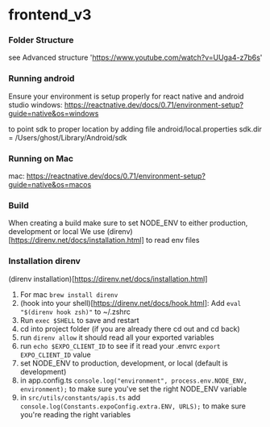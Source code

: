 # frontend_v3

### Folder Structure
see Advanced structure 'https://www.youtube.com/watch?v=UUga4-z7b6s'


### Running android
Ensure your environment is setup properly for react native and android studio
windows: https://reactnative.dev/docs/0.71/environment-setup?guide=native&os=windows 

to point sdk to proper location by adding file
android/local.properties
sdk.dir = /Users/ghost/Library/Android/sdk

### Running on Mac
mac: https://reactnative.dev/docs/0.71/environment-setup?guide=native&os=macos


### Build
When creating a build make sure to set NODE_ENV to either production, development or local
We use (direnv)[https://direnv.net/docs/installation.html] to read env files

### Installation direnv
(direnv installation)[https://direnv.net/docs/installation.html]

1. For mac `brew install direnv`
2. (hook into your shell)[https://direnv.net/docs/hook.html]: Add `eval "$(direnv hook zsh)"` to ~/.zshrc
3. Run `exec $SHELL` to save and restart 
4. cd into project folder (if you are already there cd out and cd back)
5. run `direnv allow` it should read all your exported variables
6. run `echo $EXPO_CLIENT_ID` to see if it read your .envrc `export EXPO_CLIENT_ID` value
7. set NODE_ENV to production, development, or local (default is development)
8.  in app.config.ts `console.log("environment", process.env.NODE_ENV, environment);` to make sure you've set the right NODE_ENV variable
9. in `src/utils/constants/apis.ts` add `console.log(Constants.expoConfig.extra.ENV, URLS);` to make sure you're reading the right variables
